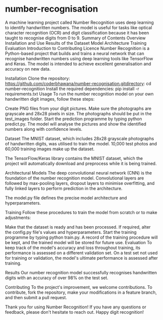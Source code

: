 # number-recognisation
A machine learning project called Number Recognition uses deep learning to identify handwritten numbers. The model is useful for tasks like optical character recognition (OCR) and digit classification because it has been taught to recognise digits from 0 to 9. Summary of Contents Overview Installation and Use Results of the Dataset Model Architecture Training Evaluation Introduction to Contributing Licence Number Recognition is a Python-based project that builds and trains a neural network that can recognise handwritten numbers using deep learning tools like TensorFlow and Keras. The model is intended to achieve excellent generalisation and accuracy on new data.

Installation Clone the repository: https://github.com/coderbhawana/number-recognisation.gitdirectory: cd number-recognition Install the required dependencies: pip install -r requirements.txt Usage To run the number recognition model on your own handwritten digit images, follow these steps:

Create PNG files from your digit pictures. Make sure the photographs are grayscale and 28x28 pixels in size. The photographs should be put in the test_images folder. Start the prediction programme by typing python predict.py. The model will analyse the pictures and show the identified numbers along with confidence levels.

Dataset The MNIST dataset, which includes 28x28 grayscale photographs of handwritten digits, was utilised to train the model. 10,000 test photos and 60,000 training images make up the dataset.

The TensorFlow/Keras library contains the MNIST dataset, which the project will automatically download and preprocess while it is being trained.

Architectural Models The deep convolutional neural network (CNN) is the foundation of the number recognition model. Convolutional layers are followed by max-pooling layers, dropout layers to minimise overfitting, and fully linked layers to perform prediction in the architecture.

The model.py file defines the precise model architecture and hyperparameters.

Training Follow these procedures to train the model from scratch or to make adjustments:

Make that the dataset is ready and has been processed. If required, alter the config.py file's values and hyperparameters. Start the training programme by typing python train.py. A record of the training procedure will be kept, and the trained model will be stored for future use.
Evaluation To keep track of the model's accuracy and loss throughout training, its performance is assessed on a different validation set. On a test set not used for training or validation, the model's ultimate performance is assessed after training.

Results Our number recognition model successfully recognises handwritten digits with an accuracy of over 98% on the test set.

Contributing To the project's improvement, we welcome contributions. To contribute, fork the repository, make your modifications in a feature branch, and then submit a pull request.

Thank you for using Number Recognition! If you have any questions or feedback, please don't hesitate to reach out. Happy digit recognition!
